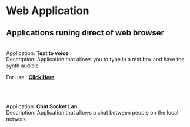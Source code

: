 # Web Application
## Applications runing direct of web browser
<br>
Application: <b>Text to voice</b>
<br>
Description: Application that allows you to type in a text box and have the synth audible 

For use : [**Click Here**](https://EdgarOlv.github.io/Texto-Voz)

<br>
<br>

Application: <b>Chat Socket Lan</b>
<br>
Description: Application that allows a chat between people on the local network 

<br>
<br>
